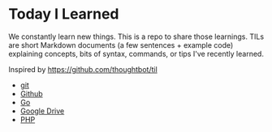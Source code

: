 # Today I Learned

We constantly learn new things. This is a repo to share those learnings.
TILs are short Markdown documents (a few sentences + example code)
explaining concepts, bits of syntax, commands, or tips I've recently
learned.

Inspired by <https://github.com/thoughtbot/til>

- [git](git/index.md)
- [Github](github/index.md)
- [Go](go/index.md)
- [Google Drive](google-drive/index.md)
- [PHP](php/index.md)
